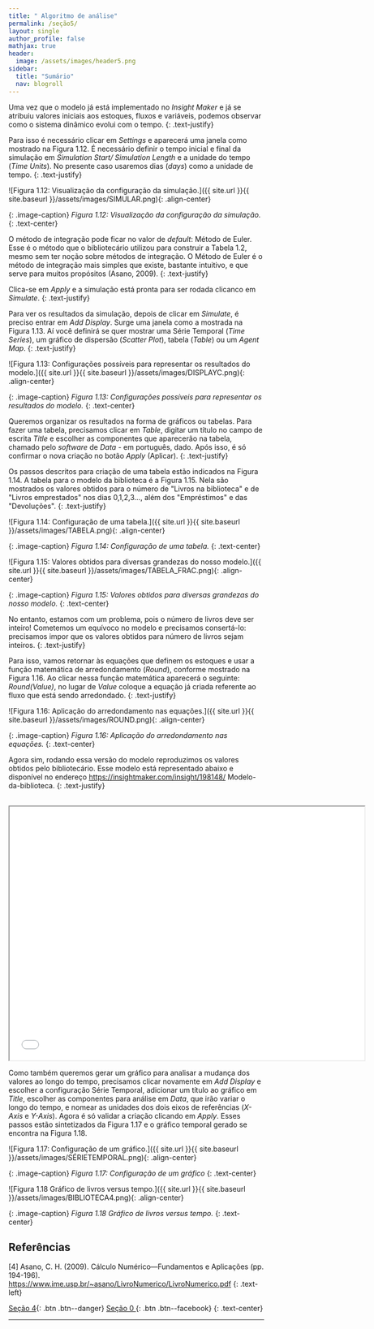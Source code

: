 ```yaml
---
title: " Algoritmo de análise"
permalink: /seção5/
layout: single
author_profile: false
mathjax: true
header:
  image: /assets/images/header5.png
sidebar:
  title: "Sumário"
  nav: blogroll
---
```


Uma vez que o modelo  já está implementado no _Insight Maker_ e já se atribuiu valores iniciais aos estoques, fluxos e variáveis, podemos observar como o sistema dinâmico evolui com o tempo. 
{: .text-justify}

  Para isso é necessário clicar em _Settings_ e aparecerá uma janela como mostrado na Figura 1.12.
É necessário definir o tempo inicial e final da simulação em _Simulation Start/ Simulation Length_
e a unidade do tempo (_Time Units_). No presente caso usaremos dias (_days_) como a unidade de tempo.
{: .text-justify}

![Figura 1.12: Visualização da configuração da simulação.]({{ site.url }}{{ site.baseurl
}}/assets/images/SIMULAR.png){: .align-center}   

{: .image-caption}
*Figura 1.12: Visualização da configuração da simulação.*
 {: .text-center}
 
O método de integração pode ficar no valor de _default_: Método de Euler. Esse é o método
que o bibliotecário utilizou para construir a Tabela 1.2, mesmo sem ter noção sobre métodos de integração. O Método de Euler é o método de integração mais simples que existe, bastante intuitivo, e que serve para muitos propósitos (Asano, 2009).
{: .text-justify}

 Clica-se em _Apply_ e a simulação está pronta para ser rodada clicanco em _Simulate_. 
{: .text-justify}
 
 Para ver os resultados da simulação, depois de clicar em _Simulate_, é preciso entrar em _Add
Display_. Surge uma janela como a mostrada na Figura 1.13. Aí você definirá se quer mostrar uma
Série Temporal (_Time Series_), um gráfico de dispersão (_Scatter Plot_), tabela (_Table_) ou um _Agent
Map_.
{: .text-justify}

![Figura 1.13: Configurações possíveis para representar os resultados do modelo.]({{ site.url }}{{ site.baseurl
}}/assets/images/DISPLAYC.png){: .align-center}   

{: .image-caption}
*Figura 1.13: Configurações possíveis para representar os resultados do modelo.*
 {: .text-center}
 
 Queremos organizar os resultados na forma de gráficos ou tabelas. Para fazer uma tabela,
precisamos clicar em _Table_, digitar um título no campo de escrita _Title_ e escolher as componentes
que aparecerão na tabela, chamado pelo _software_ de _Data_ - em português, dado. Após isso, é só confirmar o nova criação no botão _Apply_ (Aplicar).
{: .text-justify} 
 
Os passos descritos para criação de uma tabela estão indicados na Figura 1.14. A tabela para
o modelo da biblioteca é a Figura 1.15. Nela são mostrados os valores obtidos para o número
de "Livros na biblioteca" e de "Livros emprestados" nos dias 0,1,2,3..., além dos "Empréstimos" e das
"Devoluções". 
{: .text-justify} 

![Figura 1.14: Configuração de uma tabela.]({{ site.url }}{{ site.baseurl
}}/assets/images/TABELA.png){: .align-center}   

{: .image-caption}
*Figura 1.14: Configuração de uma tabela.*
 {: .text-center}
  
![Figura 1.15: Valores obtidos para diversas grandezas do nosso modelo.]({{ site.url }}{{ site.baseurl
}}/assets/images/TABELA_FRAC.png){: .align-center}   

{: .image-caption}
*Figura 1.15: Valores obtidos para diversas grandezas do nosso modelo.*
 {: .text-center}
 
No entanto, estamos com um problema, pois o número de livros deve ser inteiro! Cometemos
um equívoco no modelo e precisamos consertá-lo: precisamos impor que os valores obtidos para
número de livros sejam inteiros. 
{: .text-justify}

Para isso, vamos retornar às equações que definem os estoques
e usar a função matemática de arredondamento (_Round_), conforme mostrado na Figura 1.16. Ao
clicar nessa função matemática aparecerá o seguinte: _Round(Value)_, no lugar de _Value_ coloque a
equação já criada referente ao fluxo que está sendo arredondado.
{: .text-justify}

![Figura 1.16: Aplicação do arredondamento nas equações.]({{ site.url }}{{ site.baseurl
}}/assets/images/ROUND.png){: .align-center}   

{: .image-caption}
*Figura 1.16: Aplicação do arredondamento nas equações.*
{: .text-center}

Agora sim, rodando essa versão do modelo reproduzimos os valores obtidos pelo bibliotecário. Esse modelo está representado abaixo e disponível no endereço <a href="https://insightmaker.com/insight/198148/
Modelo-da-biblioteca">https://insightmaker.com/insight/198148/
Modelo-da-biblioteca</a>. 
{: .text-justify} 

<p style="text-align: center;"> <iframe width="700" height="500" src="//InsightMaker.com/insight/198148/embed?topBar=1&sideBar=1&zoom=1" 
title="Embedded Insight"></iframe></p>

Como também queremos gerar um gráfico para analisar a mudança dos valores ao longo do
tempo, precisamos clicar novamente em _Add Display_ e escolher a configuração Série Temporal,
adicionar um título ao gráfico em _Title_, escolher as componentes para análise em _Data_, que irão
variar o longo do tempo, e nomear as unidades dos dois eixos de referências (_X-Axis_ e _Y-Axis_).
Agora é só validar a criação clicando em _Apply_. Esses passos estão sintetizados da Figura 1.17 e o gráfico temporal gerado se encontra na Figura 1.18.
 
![Figura 1.17: Configuração de um gráfico.]({{ site.url }}{{ site.baseurl
 }}/assets/images/SÉRIETEMPORAL.png){: .align-center}   

{: .image-caption}
*Figura 1.17: Configuração de um gráfico*
 {: .text-center}
  
![Figura 1.18 Gráfico de livros versus tempo.]({{ site.url }}{{ site.baseurl
 }}/assets/images/BIBLIOTECA4.png){: .align-center}   

{: .image-caption}
*Figura 1.18 Gráfico de livros versus tempo.*
 {: .text-center}
 
## Referências
 [4] Asano, C. H. (2009). Cálculo Numérico—Fundamentos e Aplicações (pp. 194-196).<br />
<a href="https://www.ime.usp.br/~asano/LivroNumerico/LivroNumerico.pdf">https://www.ime.usp.br/~asano/LivroNumerico/LivroNumerico.pdf</a>
{: .text-left}
 
 
[<i class="fas fa-arrow-alt-circle-left"></i> Seção 4](https://milenalauschner.github.io/MM/seção4/){:
.btn .btn--danger} [ Seção 0 <i class="fas fa-arrow-alt-circle-right"></i>](https://milenalauschner.github.io/MM/seção0/){:
.btn .btn--facebook}
 {: .text-center}
________________________________________________________________________________________________________________________________________________________________________________________________
